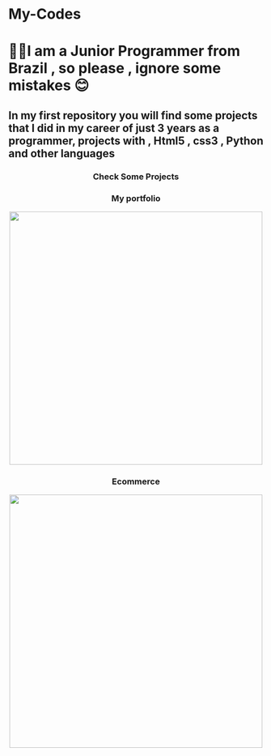# My-Codes
<h1>👨‍💻I am a Junior Programmer from Brazil , so please , ignore some mistakes 😊</h1>
<h2> In my first repository you will find some projects that I did in my career of just 3 years as a programmer, projects with , Html5 , css3 , Python and other languages</h2>
<h3 style="text-align:center">Check Some Projects</h3>
<div style="text-align:center">
  <div>
  <h3 style="text-align:center">My portfolio</h3>
  <img src="https://user-images.githubusercontent.com/62726058/203668631-c4ec0d2b-dcee-40dc-bcc9-150e7f8c5a82.png" style="width:500px">
  </div>
  
  <div>
  <h3 style="text-align:center">Ecommerce</h3>
  <img src="https://user-images.githubusercontent.com/62726058/203670831-b33d7028-cae9-40a6-afa8-ed33deb1c096.png" style="width:500px">
  </div>
</div>

